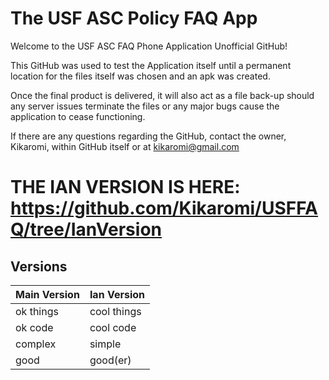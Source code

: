 # The USF ASC Policy FAQ App
Welcome to the USF ASC FAQ Phone Application Unofficial GitHub!

This GitHub was used to test the Application itself until a permanent location for the files itself was chosen and an apk was created.

Once the final product is delivered, it will also act as a file back-up should any server issues terminate the files or any major bugs cause the application to cease functioning. 

If there are any questions regarding the GitHub, contact the owner, Kikaromi, within GitHub itself or at kikaromi@gmail.com 

# THE IAN VERSION IS HERE: https://github.com/Kikaromi/USFFAQ/tree/IanVersion

## Versions
Main Version | Ian Version
---------|---------
ok things | cool things
ok code | cool code
complex | simple
good | good(er)
